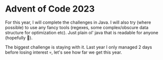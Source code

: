 # Advent of Code 2023

For this year, I will complete the challenges in Java. I will also try (where possible) to use any fancy tools (regexes, some complex/obscure data structure for optimization etc). 
Just plain ol' java that is readable for anyone (hopefully 🤞). 

The biggest challenge is staying with it. Last year I only managed 2 days before losing interest 💀, let's see how far we get this year.
